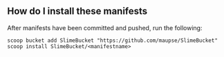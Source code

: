 ## How do I install these manifests

After manifests have been committed and pushed, run the following:

```pwsh
scoop bucket add SlimeBucket "https://github.com/maupse/SlimeBucket"
scoop install SlimeBucket/<manifestname>
```
